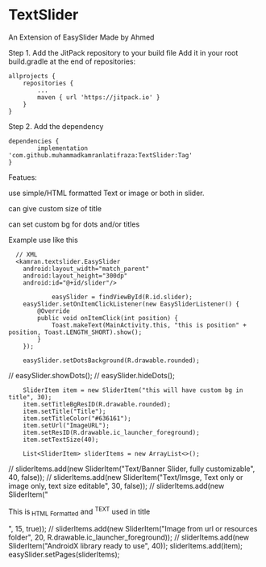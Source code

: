 # TextSlider
An Extension of EasySlider Made by Ahmed

Step 1. Add the JitPack repository to your build file
Add it in your root build.gradle at the end of repositories:

	allprojects {
		repositories {
			...
			maven { url 'https://jitpack.io' }
		}
	}

Step 2. Add the dependency

	dependencies {
	        implementation 'com.github.muhammadkamranlatifraza:TextSlider:Tag'
	}
  
  Featues:
  
  use simple/HTML formatted Text or image or both in slider.
  
  can give custom size of title
  
  can set custom bg for dots and/or titles
  
  
  Example use like this
  
      // XML
      <kamran.textslider.EasySlider
        android:layout_width="match_parent"
        android:layout_height="300dp"
        android:id="@+id/slider"/>
        
                easySlider = findViewById(R.id.slider);
        easySlider.setOnItemClickListener(new EasySliderListener() {
            @Override
            public void onItemClick(int position) {
                Toast.makeText(MainActivity.this, "this is position" + position, Toast.LENGTH_SHORT).show();
            }
        });

        easySlider.setDotsBackground(R.drawable.rounded);
//        easySlider.showDots();
//        easySlider.hideDots();
        
        SliderItem item = new SliderItem("this will have custom bg in title", 30);
        item.setTitleBgResID(R.drawable.rounded);
        item.setTitle("Title");
        item.setTitleColor("#636161");
        item.setUrl("ImageURL");
        item.setResID(R.drawable.ic_launcher_foreground);
        item.setTextSize(40);

        List<SliderItem> sliderItems = new ArrayList<>();
//        sliderItems.add(new SliderItem("Text/Banner Slider, fully customizable", 40, false));
//        sliderItems.add(new SliderItem("Text/Imsge, Text only or image only, text size editable", 30, false));
//        sliderItems.add(new SliderItem("<p>This is<sub> HTML Formatted</sub> and <sup>TEXT</sup> used in title</p>", 15, true));
//        sliderItems.add(new SliderItem("Image from url or resources folder", 20, R.drawable.ic_launcher_foreground));
//        sliderItems.add(new SliderItem("AndroidX library ready to use", 40));
        sliderItems.add(item);
        easySlider.setPages(sliderItems);

